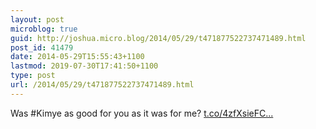 ```yaml
---
layout: post
microblog: true
guid: http://joshua.micro.blog/2014/05/29/t471877522737471489.html
post_id: 41479
date: 2014-05-29T15:55:43+1100
lastmod: 2019-07-30T17:41:50+1100
type: post
url: /2014/05/29/t471877522737471489.html
---
```

Was #Kimye as good for you as it was for me? [t.co/4zfXsieFC...](http://t.co/4zfXsieFCD)
